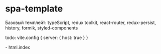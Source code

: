 # spa-template
Базовый темплейт: typeScript, redux toolkit, react-router, redux-persist, history, formik, styled-components

todo: vite.config {
  server: {
    host: true
  }
}

<meta name="color-scheme" content="only light"> - html.index
